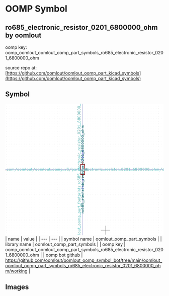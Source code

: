 # OOMP Symbol  
## ro685_electronic_resistor_0201_6800000_ohm  by oomlout  
  
oomp key: oomp_oomlout_oomlout_oomp_part_symbols_ro685_electronic_resistor_0201_6800000_ohm  
  
source repo at: [https://github.com/oomlout/oomlout_oomp_part_kicad_symbols](https://github.com/oomlout/oomlout_oomp_part_kicad_symbols)  
## Symbol  
  
[![working.png](working_600.png)](working.png)  
| name | value | 
| --- | --- | 
| symbol name | oomlout_oomp_part_symbols | 
| library name | oomlout_oomp_part_symbols | 
| oomp key | oomp_oomlout_oomlout_oomp_part_symbols_ro685_electronic_resistor_0201_6800000_ohm | 
| oomp bot github | https://github.com/oomlout/oomlout_oomp_symbol_bot/tree/main/oomlout_oomlout_oomp_part_symbols_ro685_electronic_resistor_0201_6800000_ohm/working | 
## Images  
